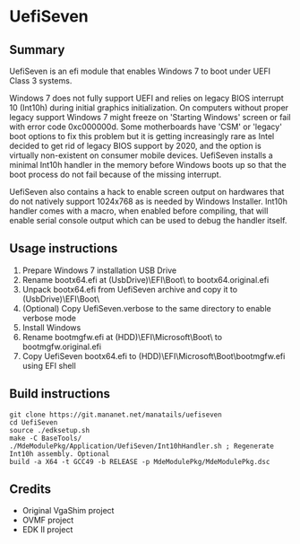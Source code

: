 # UefiSeven
## Summary
UefiSeven is an efi module that enables Windows 7 to boot under UEFI Class 3 systems.

Windows 7 does not fully support UEFI and relies on legacy BIOS interrupt 10 (Int10h) during initial graphics initialization.
On computers without proper legacy support Windows 7 might freeze on 'Starting Windows' screen or fail with error code 0xc000000d.
Some motherboards have 'CSM' or 'legacy' boot options to fix this problem but it is getting increasingly rare as Intel decided to get rid of legacy BIOS support by 2020, and the option is virtually non-existent on consumer mobile devices.
UefiSeven installs a minimal Int10h handler in the memory before Windows boots up so that the boot process do not fail because of the missing interrupt.

UefiSeven also contains a hack to enable screen output on hardwares that do not natively support 1024x768 as is needed by Windows Installer.
Int10h handler comes with a macro, when enabled before compiling, that will enable serial console output which can be used to debug the handler itself.

## Usage instructions
1. Prepare Windows 7 installation USB Drive
2. Rename bootx64.efi at (UsbDrive)\EFI\Boot\ to bootx64.original.efi
3. Unpack bootx64.efi from UefiSeven archive and copy it to (UsbDrive)\EFI\Boot\
4. (Optional) Copy UefiSeven.verbose to the same directory to enable verbose mode
5. Install Windows
6. Rename bootmgfw.efi at (HDD)\EFI\Microsoft\Boot\ to bootmgfw.original.efi
7. Copy UefiSeven bootx64.efi to (HDD)\EFI\Microsoft\Boot\bootmgfw.efi using EFI shell

## Build instructions
    git clone https://git.mananet.net/manatails/uefiseven
    cd UefiSeven
    source ./edksetup.sh
    make -C BaseTools/
    ./MdeModulePkg/Application/UefiSeven/Int10hHandler.sh ; Regenerate Int10h assembly. Optional
    build -a X64 -t GCC49 -b RELEASE -p MdeModulePkg/MdeModulePkg.dsc
    
## Credits
* Original VgaShim project
* OVMF project
* EDK II project
